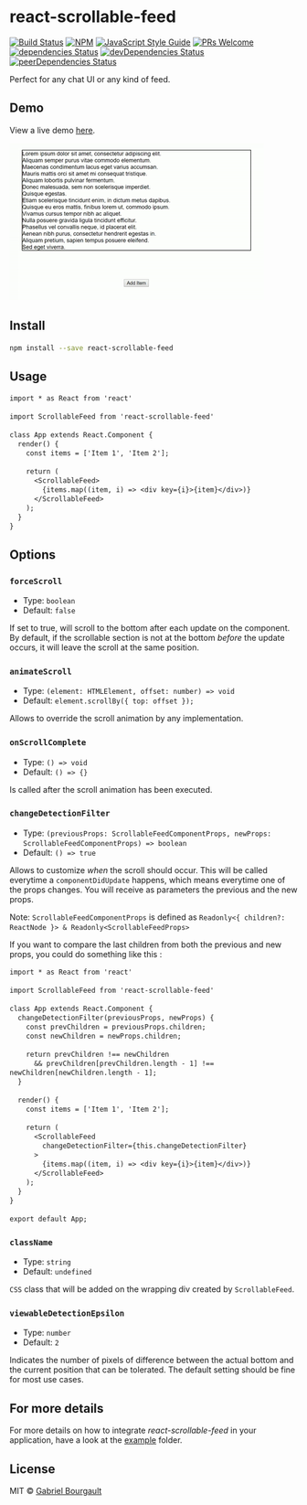 # react-scrollable-feed

> 

[![Build Status](https://travis-ci.com/dizco/react-scrollable-feed.svg?branch=master)](https://travis-ci.com/dizco/react-scrollable-feed)
[![NPM](https://img.shields.io/npm/v/react-scrollable-feed.svg)](https://www.npmjs.com/package/react-scrollable-feed)
[![JavaScript Style Guide](https://img.shields.io/badge/code_style-standard-brightgreen.svg)](https://standardjs.com)
[![PRs Welcome](https://img.shields.io/badge/PRs-welcome-brightgreen.svg?style=flat-square)](http://makeapullrequest.com)
[![dependencies Status](https://david-dm.org/dizco/react-scrollable-feed/status.svg)](https://david-dm.org/dizco/react-scrollable-feed)
[![devDependencies Status](https://david-dm.org/dizco/react-scrollable-feed/dev-status.svg)](https://david-dm.org/dizco/react-scrollable-feed?type=dev)
[![peerDependencies Status](https://david-dm.org/dizco/react-scrollable-feed/peer-status.svg)](https://david-dm.org/dizco/react-scrollable-feed?type=peer)

Perfect for any chat UI or any kind of feed.

## Demo

View a live demo [here](https://dizco.github.io/react-scrollable-feed/).

![Live demo gif](docs/demo.gif)

## Install

```bash
npm install --save react-scrollable-feed
```

## Usage

```tsx
import * as React from 'react'

import ScrollableFeed from 'react-scrollable-feed'

class App extends React.Component {
  render() {
    const items = ['Item 1', 'Item 2'];

    return (
      <ScrollableFeed>
        {items.map((item, i) => <div key={i}>{item}</div>)}
      </ScrollableFeed>
    );
  }
}
```

## Options

### `forceScroll`

- Type: `boolean`
- Default: `false`

If set to true, will scroll to the bottom after each update on the component. By default, if the scrollable section is not at the bottom _before_ the update occurs, it will leave the scroll at the same position.

### `animateScroll`

- Type: `(element: HTMLElement, offset: number) => void`
- Default: `element.scrollBy({ top: offset });`

Allows to override the scroll animation by any implementation.

### `onScrollComplete`

- Type: `() => void`
- Default: `() => {}`

Is called after the scroll animation has been executed.

### `changeDetectionFilter`

- Type: `(previousProps: ScrollableFeedComponentProps, newProps: ScrollableFeedComponentProps) => boolean`
- Default: `() => true`

Allows to customize _when_ the scroll should occur. This will be called everytime a `componentDidUpdate` happens, which means everytime one of the props changes. You will receive as parameters the previous and the new props.

Note: `ScrollableFeedComponentProps` is defined as `Readonly<{ children?: ReactNode }> & Readonly<ScrollableFeedProps>`

If you want to compare the last children from both the previous and new props, you could do something like this :

```tsx
import * as React from 'react'

import ScrollableFeed from 'react-scrollable-feed'

class App extends React.Component {
  changeDetectionFilter(previousProps, newProps) {
    const prevChildren = previousProps.children;
    const newChildren = newProps.children;

    return prevChildren !== newChildren
      && prevChildren[prevChildren.length - 1] !== newChildren[newChildren.length - 1];
  }

  render() {
    const items = ['Item 1', 'Item 2'];

    return (
      <ScrollableFeed
        changeDetectionFilter={this.changeDetectionFilter}
      >
        {items.map((item, i) => <div key={i}>{item}</div>)}
      </ScrollableFeed>
    );
  }
}

export default App;
```

### `className`

- Type: `string`
- Default: `undefined`

`CSS` class that will be added on the wrapping div created by `ScrollableFeed`.

### `viewableDetectionEpsilon`

- Type: `number`
- Default: `2`

Indicates the number of pixels of difference between the actual bottom and the current position that can be tolerated. The default setting should be fine for most use cases.

## For more details

For more details on how to integrate _react-scrollable-feed_ in your application, have a look at the [example](example) folder.

## License

MIT © [Gabriel Bourgault](https://github.com/dizco)
